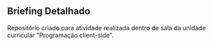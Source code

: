 ## Briefing Detalhado

Repositório criado para atividade realizada dentro de sala da unidade curricular "Programação client-side".